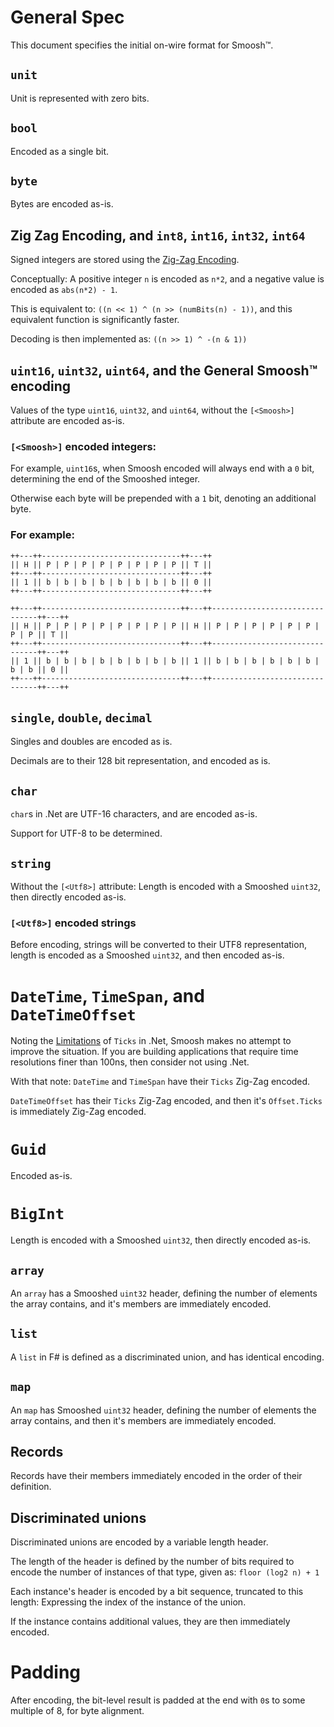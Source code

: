 # General Spec

This document specifies the initial on-wire format for Smoosh™.

## `unit`

Unit is represented with zero bits.


## `bool`

Encoded as a single bit.


## `byte`

Bytes are encoded as-is.


## Zig Zag Encoding, and `int8`, `int16`, `int32`, `int64`

Signed integers are stored using the [Zig-Zag Encoding](https://en.wikipedia.org/wiki/Variable-length_quantity#Zigzag_encoding).

Conceptually: A positive integer `n` is encoded as `n*2`, and a negative value is encoded as `abs(n*2) - 1`.

This is equivalent to: `((n << 1) ^ (n >> (numBits(n) - 1))`, and this equivalent function is significantly faster.

Decoding is then implemented as: `((n >> 1) ^ -(n & 1))`


## `uint16`, `uint32`, `uint64`, and the General Smoosh™ encoding

Values of the type `uint16`, `uint32`, and `uint64`, without the  `[<Smoosh>]` attribute are encoded as-is.

### `[<Smoosh>]` encoded integers:

For example, `uint16`s, when Smoosh encoded will always end with a `0` bit, determining the end of the Smooshed integer.

Otherwise each byte will be prepended with a `1` bit, denoting an additional byte.

### For example:

```
++---++-------------------------------++---++
|| H || P | P | P | P | P | P | P | P || T ||
++---++-------------------------------++---++
|| 1 || b | b | b | b | b | b | b | b || 0 ||
++---++-------------------------------++---++

++---++-------------------------------++---++-------------------------------++---++
|| H || P | P | P | P | P | P | P | P || H || P | P | P | P | P | P | P | P || T ||
++---++-------------------------------++---++-------------------------------++---++
|| 1 || b | b | b | b | b | b | b | b || 1 || b | b | b | b | b | b | b | b || 0 ||
++---++-------------------------------++---++-------------------------------++---++
```

## `single`, `double`, `decimal`

Singles and doubles are encoded as is.

Decimals are to their 128 bit representation, and encoded as is.

## `char`

`char`s in .Net are UTF-16 characters, and are encoded as-is.

Support for UTF-8 to be determined.


## `string`

Without the `[<Utf8>]` attribute: Length is encoded with a Smooshed `uint32`, then directly encoded as-is.

### `[<Utf8>]` encoded strings

Before encoding, strings will be converted to their UTF8 representation, length is encoded as a Smooshed `uint32`,
and then encoded as-is.


# `DateTime`, `TimeSpan`, and `DateTimeOffset`

Noting the [Limitations](https://learn.microsoft.com/en-us/dotnet/api/system.datetime.ticks?view=net-7.0#remarks) of `Ticks` in
.Net, Smoosh makes no attempt to improve the situation.
If you are building applications that require time resolutions finer than 100ns, then consider not using .Net.

With that note: `DateTime` and `TimeSpan` have their `Ticks` Zig-Zag encoded.

`DateTimeOffset` has their `Ticks` Zig-Zag encoded, and then it's `Offset.Ticks` is immediately Zig-Zag encoded.


# `Guid`

Encoded as-is.


# `BigInt`

Length is encoded with a Smooshed `uint32`, then directly encoded as-is.


## `array`

An `array` has a Smooshed `uint32` header, defining the number of elements the array contains, and it's members are immediately encoded.


## `list`

A `list` in F# is defined as a discriminated union, and has identical encoding.


## `map`

An `map` has Smooshed `uint32` header, defining the number of elements the array contains, and then it's members are immediately encoded.


## Records

Records have their members immediately encoded in the order of their definition.


## Discriminated unions

Discriminated unions are encoded by a variable length header.

The length of the header is defined by the number of bits required to encode the number of instances of that type, given as: `floor (log2 n) + 1`

Each instance's header is encoded by a bit sequence, truncated to this length: Expressing the index of the instance of the union.

If the instance contains additional values, they are then immediately encoded.


# Padding

After encoding, the bit-level result is padded at the end with `0`s to some multiple of 8, for byte alignment.